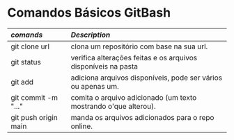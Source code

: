 # Comandos Básicos GitBash

| ***comands***      | ***Description***                                             |
| :---               |                         :----                                 | 
|git clone url       |clona um repositório com base na sua url.                      |
|git status          |verifica alterações feitas e os arquivos disponíveis na pasta  | 
|git add             |adiciona arquivos disponíveis, pode ser vários ou apenas um.   |
|git commit -m "..." |comita o arquivo adicionado (um texto mostrando o'que alterou).|
|git push origin main|manda os arquivos adicionados para o repo online.              |
